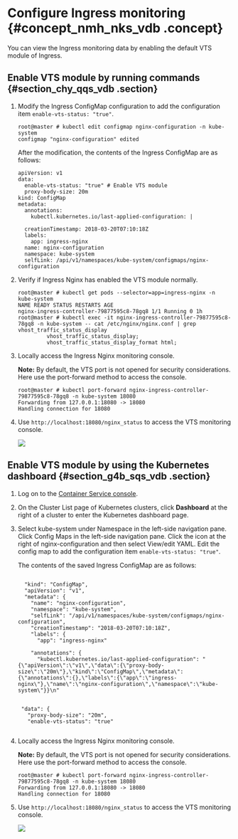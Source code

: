 # Configure Ingress monitoring {#concept_nmh_nks_vdb .concept}

You can view the Ingress monitoring data by enabling the default VTS module of Ingress.

## Enable VTS module by running commands {#section_chy_qqs_vdb .section}

1.  Modify the Ingress ConfigMap configuration to add the configuration item `enable-vts-status: "true"`.

    ```
    root@master # kubectl edit configmap nginx-configuration -n kube-system
    configmap "nginx-configuration" edited
    ```

    After the modification, the contents of the Ingress ConfigMap are as follows:

    ```
    apiVersion: v1
    data:
      enable-vts-status: "true" # Enable VTS module
      proxy-body-size: 20m
    kind: ConfigMap
    metadata:
      annotations:
        kubectl.kubernetes.io/last-applied-configuration: |
          
      creationTimestamp: 2018-03-20T07:10:18Z
      labels:
        app: ingress-nginx
      name: nginx-configuration
      namespace: kube-system
      selfLink: /api/v1/namespaces/kube-system/configmaps/nginx-configuration
    ```

2.  Verify if Ingress Nginx has enabled the VTS module normally.

    ```
    root@master # kubectl get pods --selector=app=ingress-nginx -n kube-system
    NAME READY STATUS RESTARTS AGE
    nginx-ingress-controller-79877595c8-78gq8 1/1 Running 0 1h
    root@master # kubectl exec -it nginx-ingress-controller-79877595c8-78gq8 -n kube-system -- cat /etc/nginx/nginx.conf | grep vhost_traffic_status_display
             vhost_traffic_status_display;
             vhost_traffic_status_display_format html;
    ```

3.  Locally access the Ingress Nginx monitoring console.

    **Note:** By default, the VTS port is not opened for security considerations. Here use the port-forward method to access the console.

    ```
    root@master # kubectl port-forward nginx-ingress-controller-79877595c8-78gq8 -n kube-system 18080
    Forwarding from 127.0.0.1:18080 -> 18080
    Handling connection for 18080
    ```

4.  Use `http://localhost:18080/nginx_status` to access the VTS monitoring console.

    ![](http://static-aliyun-doc.oss-cn-hangzhou.aliyuncs.com/assets/img/6931/4648_en-US.png)


## Enable VTS module by using the Kubernetes dashboard {#section_g4b_sqs_vdb .section}

1.  Log on to the [Container Service console](https://cs.console.aliyun.com).
2.  On the Cluster List page of Kubernetes clusters, click **Dashboard** at the right of a cluster to enter the Kubernetes dashboard page.
3.  Select kube-system under Namespace in the left-side navigation pane. Click Config Maps in the left-side navigation pane. Click the icon at the right of nginx-configuration and then select View/edit YAML. Edit the config map to add the configuration item `enable-vts-status: "true"`.

    The contents of the saved Ingress ConfigMap are as follows:

    ```
    
      "kind": "ConfigMap",
      "apiVersion": "v1",
      "metadata": {
        "name": "nginx-configuration",
        "namespace": "kube-system",
        "selfLink": "/api/v1/namespaces/kube-system/configmaps/nginx-configuration",
        "creationTimestamp": "2018-03-20T07:10:18Z",
        "labels": {
          "app": "ingress-nginx"
        
        "annotations": {
          "kubectl.kubernetes.io/last-applied-configuration": "{\"apiVersion\":\"v1\",\"data\":{\"proxy-body-size\":\"20m\"},\"kind\":\"ConfigMap\",\"metadata\":{\"annotations\":{},\"labels\":{\"app\":\"ingress-nginx\"},\"name\":\"nginx-configuration\",\"namespace\":\"kube-system\"}}\n"
       
     
     "data": {
       "proxy-body-size": "20m",
       "enable-vts-status": "true"
     
    
    ```

4.  Locally access the Ingress Nginx monitoring console.

    **Note:** By default, the VTS port is not opened for security considerations. Here use the port-forward method to access the console.

    ```
    root@master # kubectl port-forward nginx-ingress-controller-79877595c8-78gq8 -n kube-system 18080
    Forwarding from 127.0.0.1:18080 -> 18080
    Handling connection for 18080
    ```

5.  Use `http://localhost:18080/nginx_status` to access the VTS monitoring console.

    ![](http://static-aliyun-doc.oss-cn-hangzhou.aliyuncs.com/assets/img/6931/4648_en-US.png)


